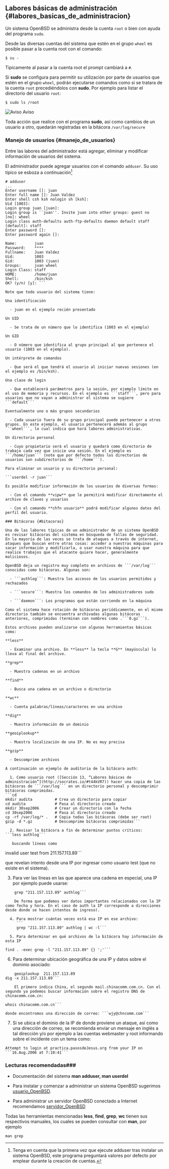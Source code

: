 ## Labores básicas de administración {#labores_basicas_de_administracion}

Un sistema OpenBSD se administra desde la cuenta ```root``` o bien con ayuda del programa ```sudo```.

Desde las diversas cuentas del sistema que estén en el grupo ```wheel``` es posible pasar a la cuenta root con el comando:

```$ su -```		  
	  
Tipicamente al pasar a la cuenta root el prompt cambiará a ```#```.

Si **sudo** se configura para permitir su utilización por parte de usuarios que estén en el grupo ```wheel```, podrán ejecutarse comandos como si se tratara de la cuenta ```root``` precediéndolos con **sudo**. Por ejemplo para listar el directorio del usuario ```root```:

```$ sudo ls /root```
	  
![Aviso](img/warning.png)	Aviso

Toda acción que realice con el programa **sudo**, así como cambios de un usuario a otro, quedarán registradas en la bitácora ```/var/log/secure```

### Manejo de usuarios {#manejo_de_usuarios}

Entre las labores del administrador está agregar, eliminar y modificar información de usuarios del sistema.

El administrador puede agregar usuarios con el comando ```adduser```. Su uso típico se esboza a continuación[^admin.1]

[^admin.1]: Tenga en cuenta que la primera vez que ejecute adduser tras 
	instalar un sistema OpenBSD, este programa preguntará valores por 
	defecto por emplear durante la creación de cuentas.

```
# adduser
...
Enter username []: juan
Enter full name []: Juan Valdez
Enter shell csh ksh nologin sh [ksh]: 
Uid [1003]: 
Login group juan [juan]: 
Login group is ``juan''. Invite juan into other groups: guest no 
[no]: wheel
Login class auth-defaults auth-ftp-defaults daemon default staff 
[default]: staff
Enter password []: 
Enter password again []: 

Name:        juan
Password:    ****
Fullname:    Juan Valdez
Uid:         1003
Gid:         1003 (juan)
Groups:      juan wheel
Login Class: staff
HOME:        /home/juan
Shell:       /bin/ksh
OK? (y/n) [y]: ```
		  
Note que todo usuario del sistema tiene:

Una identificación

  - juan en el ejemplo recién presentado

Un UID

  - Se trata de un número que lo identifica (1003 en el ejemplo)

Un GID

  - O número que identifica al grupo principal al que pertenece el usuario (1003 en el ejemplo).

Un intérprete de comandos

  - Que será el que tendrá el usuario al iniciar nuevas sesiones (en el ejemplo es /bin/ksh).

Una clase de login

  - Que establecerá parámetros para la sesión, por ejemplo límite en el uso de memoria y recursos. En el ejemplo es ```staff```, pero para usuarios que no vayan a administrar el sistema se sugiere ```default```

Eventualmente uno o más grupos secundarios

  - Cada usuario fuera de su grupo principal puede pertenecer a otros grupos. En este ejemplo, el usuario pertenecerá además al grupo ```wheel```, lo cual indica que hará labores administrativas.

Un directorio personal

  - Cuyo propietario será el usuario y quedará como directorio de trabajo cada vez que inicie una sesión. En el ejemplo es ```/home/juan``` (note que por defecto todos los directorios de usuarios son subdirectorios de ```/home```).

Para eliminar un usuario y su directorio personal:

```userdel -r juan```
		  
Es posible modificar información de los usuarios de diversas formas:

  - Con el comando **vipw** que le permitirá modificar directamente el archivo de claves y usuarios

  - Con el comando **chfn usuario** podrá modificar algunos datos del perfil del usuario.

### Bitácoras {#bitacoras}

Una de las labores típicas de un administrador de un sistema OpenBSD es revisar bitácoras del sistema en búsqueda de fallas de seguridad. En la mayoría de las veces se trata de ataques a través de internet, ataques que buscan entre otras cosas: acceder a nuestras máquinas para sacar información y modificarla, o usar nuestra máquina para que realice trabajos que el atacante quiere hacer, generalmente maliciosos.

OpenBSD deja un registro muy completo en archivos de ```/var/log``` conocidas como bitácoras. Algunas son:

  - ```authlog```: Muestra los accesos de los usuarios permitidos y rechazados

  - ```secure```: Muestra los comandos de los administradores sudo

  - ```daemon```: Los programas que están corriendo en la máquina

Como el sistema hace rotación de bitácoras periódicamente, en el mismo directorio también se encuentra archivadas algunas bitácoras anteriores, comprimidas (terminan con nombres como .```0.gz```).

Estos archivos pueden analizarse con algunas herramientas básicas como:

**less**

  - Examinar una archivo. En **less** la tecla **G** (mayúscula) lo lleva al final del archivo.

**grep**

  - Muestra cadenas en un archivo

**find**

  - Busca una cadena en un archivo o directorio

**wc**

  - Cuenta palabras/líneas/caracteres en una archivo

**dig**

  - Muestra información de un dominio

**geoiplookup**

  - Muestra localización de una IP. No es muy precisa

**gzip**

  - Descomprime archivos

A continuación un ejemplo de auditoria de la bitácora auth:

  1. Como usuario root ([Sección 13, “Labores básicas de administración”](http://socrates.io/#t44kVR7)) hacer una copia de las bitácoras de ```/var/log``` en un directorio personal y descomprimir bitácoras comprimidas.
```cd
mkdir audita          # Crea un directorio para copiar
cd audita             # Pasa al directorio creado
mkdir 30sep2006       # Crear un directorio con la fecha
cd 30sep2006	      # Pasa al directorio creado
cp -rf /var/log/* .   # Copia todas las bitácoras (debe ser root)
gzip -d *.gz          # Descomprime bitácoras comprimidas```
			
  2. Revisar la bitácora a fin de determinar puntos críticos:
```less authlog```
			
   buscando líneas como
   ```
   invalid user test from 211.157.113.89```
			
   que revelan intento desde una IP por ingresar como usuario test (que no existe en el sistema).

  3. Para ver las líneas en las que aparece una cadena en especial, una IP por ejemplo puede usarse:
```
	grep "211.157.113.89" authlog```
				
	De forma que podemos ver datos importantes relacionados con la IP como fecha y hora. En el caso de auth la IP corresponde a direcciones desde donde se hacen intentos de ingreso).

  4. Para mostrar cuántas veces está esa IP en ese archivo:
     ```
     grep "211.157.113.89" authlog | wc -l```
			
  5. Para determinar en qué archivos de la bitácora hay información de esta IP
```
	find . -exec grep -l "211.157.113.89" {} ';'```
			
  6. Para determinar ubicación geográfica de una IP y datos sobre el dominio asociado:
```
	geoiplookup  211.157.113.89
dig -x 211.157.113.89```
			
	El primero indica China, el segundo mail.chinacomm.com.cn. Con el segundo ya podemos buscar información sobre el registro DNS de chinacomm.com.cn:
```
	whois chinacomm.com.cn```
			
	donde encontromos una dirección de correo: ```wjy@chncomm.com```

  7. Si se ubica el dominio de la IP de donde proviene un ataque, así como una dirección de correo, se recomienda enviar un mensaje en inglés a tal dirección y/o por ejemplo a las cuentas webmaster y root informando sobre el incidente con un tema como:

	Attempt to login at practica.pasosdeJesus.org from your IP on ```16.Aug.2006 at 7:10:41```
			
### Lecturas recomendadas###

  - Documentación del sistema **man adduser, man userdel**

  - Para instalar y comenzar a administrar un sistema OpenBSD sugerimos [usuario_OpenBSD](http://socrates.io/#UqCo8Cb).

  - Para administrar un servidor OpenBSD conectado a Internet recomendamos 
  [servidor_OpenBSD](http://socrates.io/#UqCo8Cb)

Todas las herramientas mencionadas **less**, **find**, **grep**, **wc** tienen sus respectivos manuales, los cuales se pueden consultar con **man**, por ejemplo

```man grep``` 
